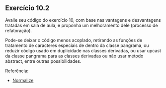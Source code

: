 ## Exercício 10.2

Avalie seu código do exercício 10, com base nas vantagens e desvantagens  tratadas em sala de aula, e proponha um melhoramento dele (processo de refatoração).

Pode-se deixar o código menos acoplado, retirando as funções de tratamento de caracteres especiais de dentro da classe pangrama, ou reduzir código usado em duplicidade nas classes derivadas, ou usar upcast da classe pangrama para as classes derivadas ou não usar método abstract, entre outras possibilidades.

Referência: 
  - [Normalize](https://learn.microsoft.com/en-us/dotnet/api/system.string.normalize?view=net-8.0&redirectedfrom=MSDN#overloads)
